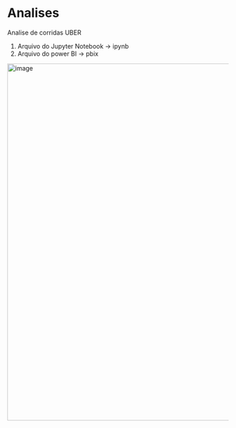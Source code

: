 # Analises
Analise de corridas UBER
1. Arquivo do Jupyter Notebook -> ipynb
2. Arquivo do power BI -> pbix
<img width="2436" height="810" alt="image" src="https://github.com/user-attachments/assets/41a88000-6720-468c-949c-9425e0578029" />

